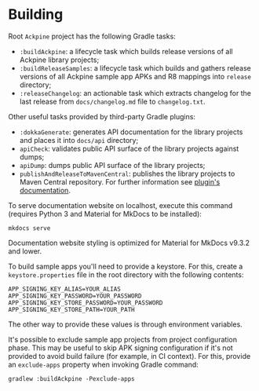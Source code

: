 Building
========

Root `Ackpine` project has the following Gradle tasks:

- `:buildAckpine`: a lifecycle task which builds release versions of all Ackpine library projects;
- `:buildReleaseSamples`: a lifecycle task which builds and gathers release versions of all Ackpine sample app APKs and R8 mappings into `release` directory;
- `:releaseChangelog`: an actionable task which extracts changelog for the last release from `docs/changelog.md` file to `changelog.txt`.

Other useful tasks provided by third-party Gradle plugins:

- `:dokkaGenerate`: generates API documentation for the library projects and places it into `docs/api` directory;
- `apiCheck`: validates public API surface of the library projects against dumps;
- `apiDump`: dumps public API surface of the library projects;
- `publishAndReleaseToMavenCentral`: publishes the library projects to Maven Central repository. For further information see [plugin's documentation](https://vanniktech.github.io/gradle-maven-publish-plugin/central/#secrets).

To serve documentation website on localhost, execute this command (requires Python 3 and Material for MkDocs to be installed):
```
mkdocs serve
```
Documentation website styling is optimized for Material for MkDocs v9.3.2 and lower.

To build sample apps you'll need to provide a keystore. For this, create a `keystore.properties` file in the root directory with the following contents:
```properties
APP_SIGNING_KEY_ALIAS=YOUR_ALIAS
APP_SIGNING_KEY_PASSWORD=YOUR_PASSWORD
APP_SIGNING_KEY_STORE_PASSWORD=YOUR_PASSWORD
APP_SIGNING_KEY_STORE_PATH=YOUR_PATH
```
The other way to provide these values is through environment variables.

It's possible to exclude sample app projects from project configuration phase. This may be useful to skip APK signing configuration if it's not provided to avoid build failure (for example, in CI context). For this, provide an `exclude-apps` property when invoking Gradle command:
```
gradlew :buildAckpine -Pexclude-apps
```